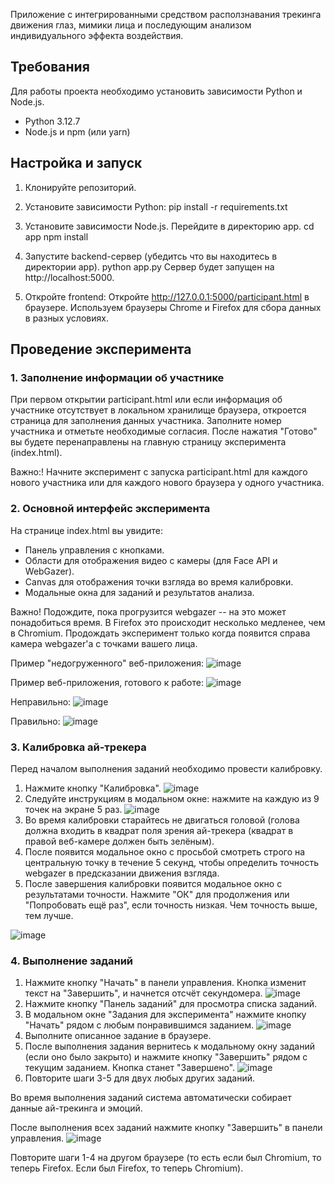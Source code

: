 Приложение с интегрированными средством расползнавания трекинга движения глаз, мимики лица и последующим анализом индивидуального эффекта воздействия.

## Требования
Для работы проекта необходимо установить зависимости Python и Node.js.
-   Python 3.12.7
-   Node.js и npm (или yarn)

## Настройка и запуск
1.  Клонируйте репозиторий.
2.  Установите зависимости Python:
        pip install -r requirements.txt
3.  Установите зависимости Node.js. Перейдите в директорию app.
        cd app
        npm install

5.  Запустите backend-сервер (убедитсь что вы находитесь в директории app).
        python app.py
    Сервер будет запущен на http://localhost:5000.

6.  Откройте frontend:
    Откройте http://127.0.0.1:5000/participant.html в браузере. Используем браузеры Chrome и Firefox для сбора данных в разных условиях.

## Проведение эксперимента

### 1. Заполнение информации об участнике

При первом открытии participant.html или если информация об участнике отсутствует в локальном хранилище браузера, откроется страница для заполнения данных участника. Заполните номер участника и отметьте необходимые согласия. После нажатия "Готово" вы будете перенаправлены на главную страницу эксперимента (index.html).

Важно:! Начните эксперимент с запуска participant.html для каждого нового участника или для каждого нового браузера у одного участника.

### 2. Основной интерфейс эксперимента

На странице index.html вы увидите:

-   Панель управления с кнопками.
-   Области для отображения видео с камеры (для Face API и WebGazer).
-   Canvas для отображения точки взгляда во время калибровки.
-   Модальные окна для заданий и результатов анализа.

Важно! Подождите, пока прогрузится webgazer -- на это может понадобиться время. В Firefox это происходит несколько медленее, чем в Chromium. Продождать эксперимент только когда появится справа камера webgazer'а с точками вашего лица. 

Пример "недогруженного" веб-приложения:
![image](https://github.com/user-attachments/assets/b1fc47a1-eb25-48eb-9025-ca07f97db464)

Пример веб-приложения, готового к работе:
![image](https://github.com/user-attachments/assets/d25944e1-c90a-4796-a0fc-fc48ec56baa7)

Неправильно:
![image](https://github.com/user-attachments/assets/1c389a3f-5035-42a0-b024-b0f53f4ecb25)

Правильно:
![image](https://github.com/user-attachments/assets/f3be9eab-90a0-4120-a39a-10ac5bcebe6a)

### 3. Калибровка ай-трекера

Перед началом выполнения заданий необходимо провести калибровку.
1.  Нажмите кнопку "Калибровка".
   ![image](https://github.com/user-attachments/assets/d235c17f-c083-4fb0-9476-d2fb12aa9c44)
3.  Следуйте инструкциям в модальном окне: нажмите на каждую из 9 точек на экране 5 раз.
   ![image](https://github.com/user-attachments/assets/90b64ab5-7bb7-4436-adad-5ce64b6eebf9)
5.  Во время калибровки старайтесь не двигаться головой (голова должна входить в квадрат поля зрения ай-трекера (квадрат в правой веб-камере должен быть зелёным).
6.  После появится модальное окно с просьбой смотреть строго на центральную точку в течение 5 секунд, чтобы определить точность webgazer в предсказании движения взгляда.
7.  После завершения калибровки появится модальное окно с результатами точности. Нажмите "ОК" для продолжения или "Попробовать ещё раз", если точность низкая. Чем точность выше, тем лучше.

![image](https://github.com/user-attachments/assets/0b7d2021-2818-4119-b9f4-7cd1184fb91b)


### 4. Выполнение заданий

1.  Нажмите кнопку "Начать" в панели управления. Кнопка изменит текст на "Завершить", и начнется отсчёт секундомера.
   ![image](https://github.com/user-attachments/assets/0acd306c-4754-4645-9d59-24c9bb40d63d)
3.  Нажмите кнопку "Панель заданий" для просмотра списка заданий.
5.  В модальном окне "Задания для эксперимента" нажмите кнопку "Начать" рядом с любым понравившимся заданием.
   ![image](https://github.com/user-attachments/assets/324cb76d-6b77-40a1-846d-6eb710975c5c)
7.  Выполните описанное задание в браузере.
8.  После выполнения задания вернитесь к модальному окну заданий (если оно было закрыто) и нажмите кнопку "Завершить" рядом с текущим заданием. Кнопка станет "Завершено".
   ![image](https://github.com/user-attachments/assets/b368fb55-0ee3-4421-85cd-1242499aeb8d)
9.  Повторите шаги 3-5 для двух любых других заданий.

Во время выполнения заданий система автоматически собирает данные ай-трекинга и эмоций.

После выполнения всех заданий нажмите кнопку "Завершить" в панели управления.
![image](https://github.com/user-attachments/assets/9471e790-f7e8-4879-bec4-83b16643811e)


Повторите шаги 1-4 на другом браузере (то есть если был Chromium, то теперь Firefox. Если был Firefox, то теперь Chromium).